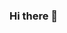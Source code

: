 ### Hi there 👋

<!--
**orialmarvin4th/orialmarvin4th** is a ✨ _special_ ✨ repository because its `README.md` (this file) appears on your GitHub profile.

Here are some ideas to get you started:

- 🔭 I’m currently working on ... VB.Net and Android.
- 🌱 I’m currently learning ... Azure DevOps and GitHub.
- 👯 I’m looking to collaborate on ... my member in COSC 105 and COSC 200A.
- 🤔 I’m looking for help with ... my undergraduate thesis.
- 💬 Ask me about ... I don't know.
- 📫 How to reach me: ... email me at orialmarvin4th@gmail.com
- 😄 Pronouns: ... He, Him
- ⚡ Fun fact: ... Awkward usually.
-->
